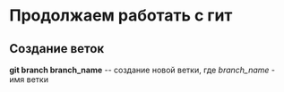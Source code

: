 # Продолжаем работать с гит

## Создание веток

**git branch branch_name** -- создание новой ветки, где *branch_name* - имя ветки